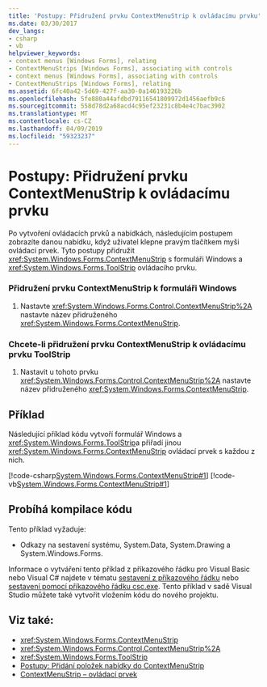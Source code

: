 ```yaml
---
title: 'Postupy: Přidružení prvku ContextMenuStrip k ovládacímu prvku'
ms.date: 03/30/2017
dev_langs:
- csharp
- vb
helpviewer_keywords:
- context menus [Windows Forms], relating
- ContextMenuStrips [Windows Forms], associating with controls
- context menus [Windows Forms], associating with controls
- ContextMenuStrips [Windows Forms], relating
ms.assetid: 6fc40a42-5d69-427f-aa30-0a146193226b
ms.openlocfilehash: 5fe880a44afdbd79116541809972d1456aefb9c6
ms.sourcegitcommit: 558d78d2a68acd4c95ef23231c8b4e4c7bac3902
ms.translationtype: MT
ms.contentlocale: cs-CZ
ms.lasthandoff: 04/09/2019
ms.locfileid: "59323237"
---
```

# <a name="how-to-associate-a-contextmenustrip-with-a-control"></a>Postupy: Přidružení prvku ContextMenuStrip k ovládacímu prvku
Po vytvoření ovládacích prvků a nabídkách, následujícím postupem zobrazíte danou nabídku, když uživatel klepne pravým tlačítkem myši ovládací prvek. Tyto postupy přidružit <xref:System.Windows.Forms.ContextMenuStrip> s formuláři Windows a <xref:System.Windows.Forms.ToolStrip> ovládacího prvku.  
  
### <a name="to-associate-a-contextmenustrip-with-a-windows-form"></a>Přidružení prvku ContextMenuStrip k formuláři Windows  
  
1. Nastavte <xref:System.Windows.Forms.Control.ContextMenuStrip%2A> nastavte název přidruženého <xref:System.Windows.Forms.ContextMenuStrip>.  
  
### <a name="to-associate-a-contextmenustrip-with-a-toolstrip-control"></a>Chcete-li přidružení prvku ContextMenuStrip k ovládacímu prvku ToolStrip  
  
1. Nastavit u tohoto prvku <xref:System.Windows.Forms.Control.ContextMenuStrip%2A> nastavte název přidruženého <xref:System.Windows.Forms.ContextMenuStrip>.  
  
## <a name="example"></a>Příklad  
 Následující příklad kódu vytvoří formulář Windows a <xref:System.Windows.Forms.ToolStrip>a přiřadí jinou <xref:System.Windows.Forms.ContextMenuStrip> ovládací prvek s každou z nich.  
  
 [!code-csharp[System.Windows.Forms.ContextMenuStrip#1](~/samples/snippets/csharp/VS_Snippets_Winforms/System.Windows.Forms.ContextMenuStrip/CS/form1.cs#1)]
 [!code-vb[System.Windows.Forms.ContextMenuStrip#1](~/samples/snippets/visualbasic/VS_Snippets_Winforms/System.Windows.Forms.ContextMenuStrip/VB/form1.vb#1)]  
  
## <a name="compiling-the-code"></a>Probíhá kompilace kódu  
 Tento příklad vyžaduje:  
  
-   Odkazy na sestavení systému, System.Data, System.Drawing a System.Windows.Forms.  
  
 Informace o vytváření tento příklad z příkazového řádku pro Visual Basic nebo Visual C# najdete v tématu [sestavení z příkazového řádku](../../../visual-basic/reference/command-line-compiler/building-from-the-command-line.md) nebo [sestavení pomocí příkazového řádku csc.exe](../../../csharp/language-reference/compiler-options/command-line-building-with-csc-exe.md). Tento příklad v sadě Visual Studio můžete také vytvořit vložením kódu do nového projektu.  
  
## <a name="see-also"></a>Viz také:

- <xref:System.Windows.Forms.ContextMenuStrip>
- <xref:System.Windows.Forms.Control.ContextMenuStrip%2A>
- <xref:System.Windows.Forms.ToolStrip>
- [Postupy: Přidání položek nabídky do ContextMenuStrip](how-to-add-menu-items-to-a-contextmenustrip.md)
- [ContextMenuStrip – ovládací prvek](contextmenustrip-control.md)
